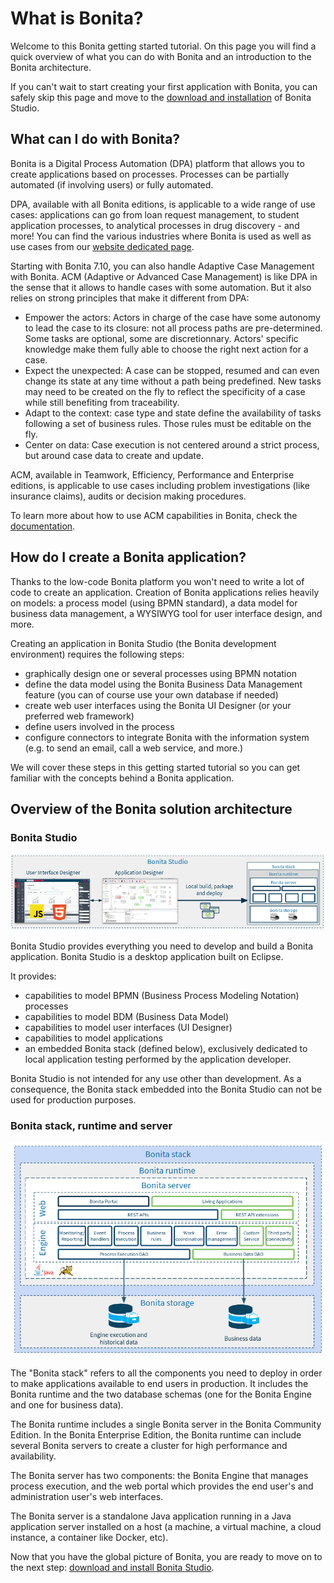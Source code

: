 # What is Bonita?

Welcome to this Bonita getting started tutorial. On this page you will find a quick overview of what you can do with Bonita and an introduction to the Bonita architecture.

If you can't wait to start creating your first application with Bonita, you can safely skip this page and move to the [download and installation](bonita-studio-download-installation.md) of Bonita Studio.

## What can I do with Bonita?

Bonita is a Digital Process Automation (DPA) platform that allows you to create applications based on processes. Processes can be partially automated (if involving users) or fully automated.

DPA, available with all Bonita editions, is applicable to a wide range of use cases: applications can go from loan request management, to student application processes, to analytical processes in drug discovery - and more! You can find the various industries where Bonita is used as well as use cases from our [website dedicated page](https://www.bonitasoft.com/industries).

Starting with Bonita 7.10, you can also handle Adaptive Case Management with Bonita. 
ACM (Adaptive or Advanced Case Management) is like DPA in the sense that it allows to handle cases with some automation. But it also relies on strong principles that make it different from DPA: 
  - Empower the actors: 
  Actors in charge of the case have some autonomy to lead the case to its closure: not all process paths are pre-determined. Some tasks are optional, some are discretionnary. Actors' specific knowledge make them fully able to choose the right next action for a case. 
  - Expect the unexpected: 
  A case can be stopped, resumed and can even change its state at any time without a path being predefined. New tasks may need to be created on the fly to reflect the specificity of a case while still benefiting from traceability.
  - Adapt to the context: case type and state define the availability of tasks following a set of business rules. Those rules must be editable on the fly.
  - Center on data: Case execution is not centered around a strict process, but around case data to create and update.

ACM, available in Teamwork, Efficiency, Performance and Enterprise editions, is applicable to use cases including problem investigations  (like insurance claims), audits or decision making procedures.

To learn more about how to use ACM capabilities in Bonita, check the [documentation](use-bonita-acm.md).


## How do I create a Bonita application?

Thanks to the low-code Bonita platform you won't need to write a lot of code to create an application. Creation of Bonita applications relies heavily on models: a process model (using BPMN standard), a data model for business data management, a WYSIWYG tool for user interface design, and more.

Creating an application in Bonita Studio (the Bonita development environment) requires the following steps:
- graphically design one or several processes using BPMN notation
- define the data model using the Bonita Business Data Management feature (you can of course use your own database if needed)
- create web user interfaces using the Bonita UI Designer (or your preferred web framework)
- define users involved in the process
- configure connectors to integrate Bonita with the information system (e.g. to send an email, call a web service, and more.)

We will cover these steps in this getting started tutorial so you can get familiar with the concepts behind a Bonita application.

## Overview of the Bonita solution architecture

### Bonita Studio

![Bonita Studio architecture](images/getting-started-tutorial/what-is-bonita/architecture-bonita-studio.png)<!--{.img-responsive .img-thumbnail}-->

Bonita Studio provides everything you need to develop and build a Bonita application. Bonita Studio is a desktop application built on Eclipse.

It provides:
- capabilities to model BPMN (Business Process Modeling Notation) processes
- capabilities to model BDM (Business Data Model)
- capabilities to model user interfaces (UI Designer)
- capabilities to model applications
- an embedded Bonita stack (defined below), exclusively dedicated to local application testing performed by the application developer.

Bonita Studio is not intended for any use other than development. As a consequence, the Bonita stack embedded into the Bonita Studio can not be used for production purposes.

### Bonita stack, runtime and server

![Bonita stack architecture](images/getting-started-tutorial/what-is-bonita/architecture-bonita-stack.png)<!--{.img-responsive .img-thumbnail}-->

The "Bonita stack" refers to all the components you need to deploy in order to make applications available to end users in production. It includes the Bonita runtime and the two database schemas (one for the Bonita Engine and one for business data).

The Bonita runtime includes a single Bonita server in the Bonita Community Edition. In the Bonita Enterprise Edition, the Bonita runtime can include several Bonita servers to create a cluster for high performance and availability.

The Bonita server has two components: the Bonita Engine that manages process execution, and the web portal which provides the end user's and administration user's web interfaces.

The Bonita server is a standalone Java application running in a Java application server installed on a host (a machine, a virtual machine, a cloud instance, a container like Docker, etc).

Now that you have the global picture of Bonita, you are ready to move on to the next step: [download and install Bonita Studio](bonita-studio-download-installation.md).
